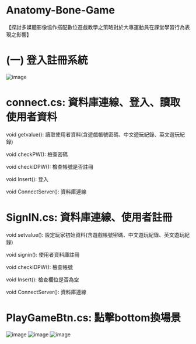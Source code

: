 # Anatomy-Bone-Game

【探討多媒體影像協作搭配數位遊戲教學之策略對於大專運動員在課堂學習行為表現之影響】

# (一) 登入註冊系統

![image](https://github.com/PeiCing/Anatomy-Bone-Game/blob/main/img/%E9%AA%A8%E9%A0%AD05.PNG)

# connect.cs: 資料庫連線、登入、讀取使用者資料
  
  void getvalue(): 讀取使用者資料(含遊戲帳號密碼、中文遊玩紀錄、英文遊玩紀錄)
  
  void checkPW(): 檢查密碼

  void checkIDPW(): 檢查帳號是否註冊

  void Insert(): 登入
  
  void ConnectServer(): 資料庫連線

# SignIN.cs: 資料庫連線、使用者註冊

  void setvalue(): 設定玩家初始資料(含遊戲帳號密碼、中文遊玩紀錄、英文遊玩紀錄)
  
  void signin(): 使用者資料庫註冊
  
  void checkIDPW(): 檢查帳號
  
  void Insert(): 檢查欄位是否為空

  void ConnectServer(): 資料庫連線

# PlayGameBtn.cs: 點擊bottom換場景

![image](https://github.com/PeiCing/Anatomy-Bone-Game/blob/main/img/%E9%AA%A8%E9%A0%AD01.PNG)
![image](https://github.com/PeiCing/Anatomy-Bone-Game/blob/main/img/%E9%AA%A8%E9%A0%AD04.PNG)
![image](https://github.com/PeiCing/Anatomy-Bone-Game/blob/main/img/%E9%AA%A8%E9%A0%AD03.PNG)

